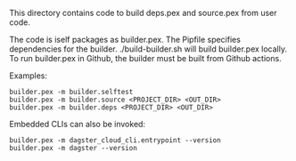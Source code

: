 This directory contains code to build deps.pex and source.pex from user code.

The code is iself packages as builder.pex. The Pipfile specifies dependencies
for the builder. ./build-builder.sh will build builder.pex locally. To run 
builder.pex in Github, the builder must be built from Github actions.

Examples:

```
builder.pex -m builder.selftest
builder.pex -m builder.source <PROJECT_DIR> <OUT_DIR>
builder.pex -m builder.deps <PROJECT_DIR> <OUT_DIR>
```

Embedded CLIs can also be invoked:

```
builder.pex -m dagster_cloud_cli.entrypoint --version
builder.pex -m dagster --version
```
